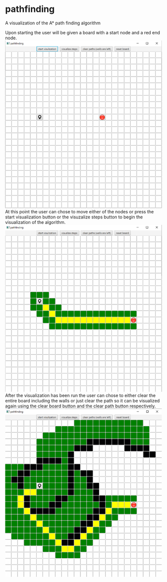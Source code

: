 # pathfinding
A visualization of the A* path finding algorithm

Upon starting the user will be given a board with a start node and a red end node. 
![](images/start.png)
At this point the user can chose to move either of the nodes or press the start visualization button or the visuzalize steps button 
to begin the visualization of the algorithm.
![](images/run.png)
After the visualization has been run the user can chose to either clear the entire board including the walls
or just clear the path so it can be visualized again using the clear board button and the clear path button respectively.
![](images/walls.png)
